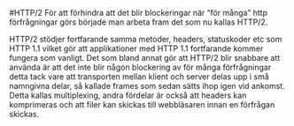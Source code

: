 #HTTP/2
För att förhindra att det blir blockeringar när “för många” http förfrågningar görs började man arbeta fram det som nu kallas HTTP/2. 

HTTP/2 stödjer fortfarande samma metoder, headers, statuskoder etc som HTTP 1.1 vilket gör att applikationer med HTTP 1.1 fortfarande kommer fungera som vanligt. 
Det som bland annat gör att HTTP/2 blir snabbare att använda är att det inte blir någon blockering av för många förfrågningar detta tack vare att transporten mellan klient och server delas upp i små namngivna delar, så kallade frames som sedan sätts ihop igen vid ankomst. Detta kallas multiplexing, andra fördelar är också att headers kan komprimeras och att filer kan skickas till webbläsaren innan en förfrågan skickas. 
